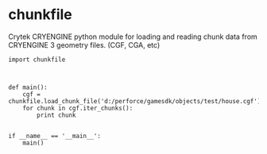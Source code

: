 # chunkfile
Crytek CRYENGINE python module for loading and reading chunk data from CRYENGINE 3 geometry files. (CGF, CGA, etc)

    import chunkfile



    def main():
	    cgf = chunkfile.load_chunk_file('d:/perforce/gamesdk/objects/test/house.cgf')
	    for chunk in cgf.iter_chunks():
		    print chunk


    if __name__ == '__main__':
	    main()
